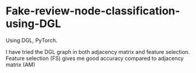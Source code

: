 # Fake-review-node-classification-using-DGL
Using DGL, PyTorch.








I have tried the DGL graph in both adjacency matrix and feature selection. Feature selection (FS) gives me good accuracy compared to adjacency matrix (AM)
